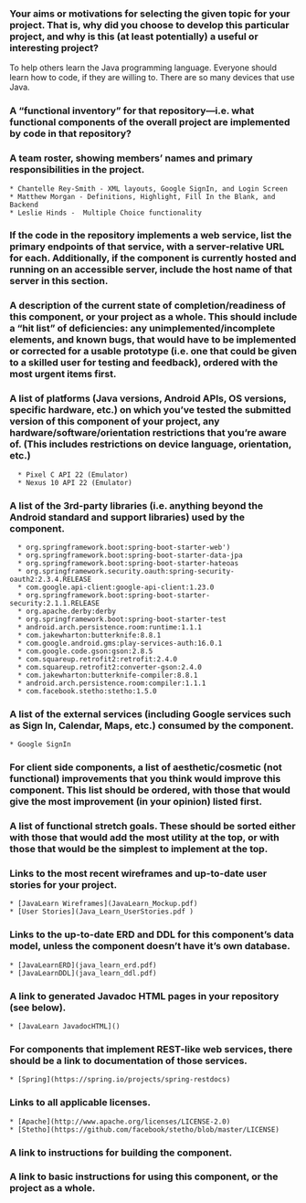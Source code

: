 
### Your aims or motivations for selecting the given topic for your project. That is, why did you choose to develop this particular project, and why is this (at least potentially) a useful or interesting project?

To help others learn the Java programming language. Everyone should learn how to code, if they are willing to. There are so many devices that use Java.

### A “functional inventory” for that repository—i.e. what functional components of the overall project are implemented by code in that repository?


### A team roster, showing members’ names and primary responsibilities in the project.
```
* Chantelle Rey-Smith - XML layouts, Google SignIn, and Login Screen
* Matthew Morgan - Definitions, Highlight, Fill In the Blank, and Backend
* Leslie Hinds -  Multiple Choice functionality
```

### If the code in the repository implements a web service, list the primary endpoints of that service, with a server-relative URL for each. Additionally, if the component is currently hosted and running on an accessible server, include the host name of that server in this section.


### A description of the current state of completion/readiness of this component, or your project as a whole. This should include a “hit list” of deficiencies: any unimplemented/incomplete elements, and known bugs, that would have to be implemented or corrected for a usable prototype (i.e. one that could be given to a skilled user for testing and feedback), ordered with the most urgent items first.



### A list of platforms (Java versions, Android APIs, OS versions, specific hardware, etc.) on which you’ve tested the submitted version of this component of your project, any hardware/software/orientation restrictions that you’re aware of. (This includes restrictions on device language, orientation, etc.)
  ```
    * Pixel C API 22 (Emulator)
    * Nexus 10 API 22 (Emulator)
  ```

### A list of the 3rd-party libraries (i.e. anything beyond the Android standard and support libraries) used by the component.
 ```
   * org.springframework.boot:spring-boot-starter-web')
   * org.springframework.boot:spring-boot-starter-data-jpa
   * org.springframework.boot:spring-boot-starter-hateoas
   * org.springframework.security.oauth:spring-security-oauth2:2.3.4.RELEASE
   * com.google.api-client:google-api-client:1.23.0
   * org.springframework.boot:spring-boot-starter-security:2.1.1.RELEASE
   * org.apache.derby:derby
   * org.springframework.boot:spring-boot-starter-test
   * android.arch.persistence.room:runtime:1.1.1
   * com.jakewharton:butterknife:8.8.1
   * com.google.android.gms:play-services-auth:16.0.1
   * com.google.code.gson:gson:2.8.5
   * com.squareup.retrofit2:retrofit:2.4.0
   * com.squareup.retrofit2:converter-gson:2.4.0
   * com.jakewharton:butterknife-compiler:8.8.1
   * android.arch.persistence.room:compiler:1.1.1
   * com.facebook.stetho:stetho:1.5.0
 ```
### A list of the external services (including Google services such as Sign In, Calendar, Maps, etc.) consumed by the component.
  ```
  * Google SignIn
```
### For client side components, a list of aesthetic/cosmetic (not functional) improvements that you think would improve this component. This list should be ordered, with those that would give the most improvement (in your opinion) listed first.


### A list of functional stretch goals. These should be sorted either with those that would add the most utility at the top, or with those that would be the simplest to implement at the top.


### Links to the most recent wireframes and up-to-date user stories for your project.
```
* [JavaLearn Wireframes](JavaLearn_Mockup.pdf)
* [User Stories](Java_Learn_UserStories.pdf )
```

### Links to the up-to-date ERD and DDL for this component’s data model, unless the component doesn’t have it’s own database.
```
* [JavaLearnERD](java_learn_erd.pdf)
* [JavaLearnDDL](java_learn_ddl.pdf)
```

### A link to generated Javadoc HTML pages in your repository (see below).
```
* [JavaLearn JavadocHTML]()
```

### For components that implement REST-like web services, there should be a link to documentation of those services.
```
* [Spring](https://spring.io/projects/spring-restdocs)
```

### Links to all applicable licenses.
```
* [Apache](http://www.apache.org/licenses/LICENSE-2.0)
* [Stetho](https://github.com/facebook/stetho/blob/master/LICENSE)
```

### A link to instructions for building the component.


### A link to basic instructions for using this component, or the project as a whole.



